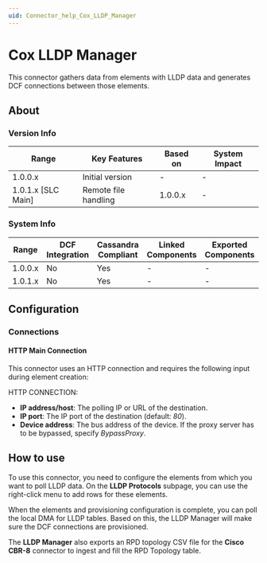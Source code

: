 ```yaml
---
uid: Connector_help_Cox_LLDP_Manager
---
```


# Cox LLDP Manager

This connector gathers data from elements with LLDP data and generates DCF connections between those elements.

## About

### Version Info

| **Range**            | **Key Features**     | **Based on** | **System Impact** |
|----------------------|----------------------|--------------|-------------------|
| 1.0.0.x              | Initial version      | \-           | \-                |
| 1.0.1.x \[SLC Main\] | Remote file handling | 1.0.0.x      | \-                |

### System Info

| Range     | DCF Integration     | Cassandra Compliant     | Linked Components     | Exported Components     |
|-----------|---------------------|-------------------------|-----------------------|-------------------------|
| 1.0.0.x   | No                  | Yes                     | \-                    | \-                      |
| 1.0.1.x   | No                  | Yes                     | \-                    | \-                      |

## Configuration

### Connections

#### HTTP Main Connection

This connector uses an HTTP connection and requires the following input during element creation:

HTTP CONNECTION:

- **IP address/host**: The polling IP or URL of the destination.
- **IP port**: The IP port of the destination (default: *80*).
- **Device address**: The bus address of the device. If the proxy server has to be bypassed, specify *BypassProxy*.

## How to use

To use this connector, you need to configure the elements from which you want to poll LLDP data. On the **LLDP Protocols** subpage, you can use the right-click menu to add rows for these elements.

When the elements and provisioning configuration is complete, you can poll the local DMA for LLDP tables. Based on this, the LLDP Manager will make sure the DCF connections are provisioned.

The **LLDP Manager** also exports an RPD topology CSV file for the **Cisco CBR-8** connector to ingest and fill the RPD Topology table.
